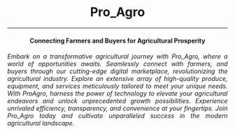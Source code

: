 <h1 align='center'>Pro_Agro</h1>
<hr>
<strong><h4 align='center'>
Connecting Farmers and Buyers for Agricultural Prosperity
</h4></strong>

<h6 align='justify'>Embark on a transformative agricultural journey with Pro_Agro, where a world of opportunities awaits. Seamlessly connect with farmers, and buyers through our cutting-edge digital marketplace, revolutionizing the agricultural industry. Explore an extensive array of high-quality produce, equipment, and services meticulously tailored to meet your unique needs. With ProAgro, harness the power of technology to elevate your agricultural endeavors and unlock unprecedented growth possibilities. Experience unrivaled efficiency, transparency, and convenience at your fingertips. Join Pro_Agro today and cultivate unparalleled success in the modern agricultural landscape.</h6>
